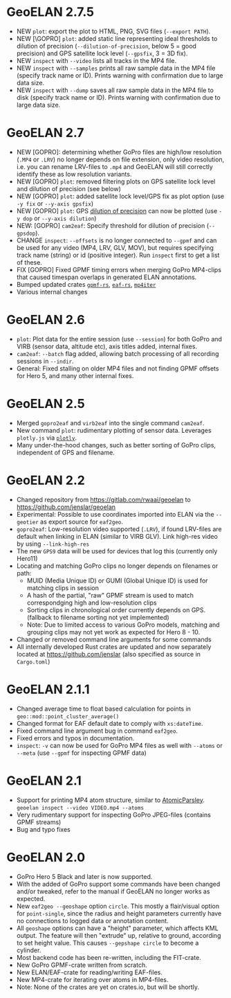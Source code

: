 # GeoELAN 2.7.5
- NEW `plot`: export the plot to HTML, PNG, SVG files (`--export PATH`).
- NEW [\GOPRO\] `plot`: added static line representing ideal thresholds to dilution of precision (`--dilution-of-precision`, below 5 = good precision) and GPS satellite lock level (`--gpsfix`, 3 = 3D fix).
- NEW `inspect` with `--video` lists all tracks in the MP4 file.
- NEW `inspect` with `--samples` prints all raw sample data in the MP4 file (specify track name or ID). Prints warning with confirmation due to large data size.
- NEW `inspect` with `--dump` saves all raw sample data in the MP4 file to disk (specify track name or ID). Prints warning with confirmation due to large data size.

# GeoELAN 2.7
- NEW \[GOPRO\]: determining whether GoPro files are high/low resolution (`.MP4` or `.LRV`) no longer depends on file extension, only video resolution, i.e. you can rename LRV-files to `.mp4` and GeoELAN will still correctly identify these as low resolution variants.
- NEW \[GOPRO\] `plot`: removed filtering plots on GPS satellite lock level and dilution of precision (see below)
- NEW \[GOPRO\] `plot`: added satellite lock level/GPS fix as plot option (use `-y fix` or `--y-axis gpsfix`)
- NEW \[GOPRO\] `plot`: GPS [dilution of precision](https://en.wikipedia.org/wiki/Dilution_of_precision_(navigation)) can now be plotted (use `-y dop` or `--y-axis dilution`)
- NEW: \[GOPRO\] `cam2eaf`: Specify threshold for dilution of precision (`--gpsdop`).
- CHANGE `inspect`: `--offsets` is no longer connected to `--gpmf` and can be used for any video (MP4, LRV, GLV, MOV), but requires specifying track name (string) or id (positive integer). Run `inspect` first to get a list of these.
- FIX \[GOPRO\] Fixed GPMF timing errors when merging GoPro MP4-clips that caused timespan overlaps in generated ELAN annotations.
- Bumped updated crates [`gpmf-rs`](https://github.com/jenslar/gpmf-rs), [`eaf-rs`](https://github.com/jenslar/eaf-rs), [`mp4iter`](https://github.com/jenslar/mp4iter)
- Various internal changes

# GeoELAN 2.6
- `plot`: Plot data for the entire session (use `--session`) for both GoPro and VIRB (sensor data, altitude etc), axis titles added, internal fixes.
- `cam2eaf`: `--batch` flag added, allowing batch processing of all recording sessions in `--indir`.
- General: Fixed stalling on older MP4 files and not finding GPMF offsets for Hero 5, and many other internal fixes.

# GeoELAN 2.5
- Merged `gopro2eaf` and `virb2eaf` into the single command `cam2eaf`.
- New command `plot`: rudimentary plotting of sensor data. Leverages `plotly.js` via [`plotly`](https://github.com/igiagkiozis/plotly).
- Many under-the-hood changes, such as better sorting of GoPro clips, independent of GPS and filename.

# GeoELAN 2.2
- Changed repository from <https://gitlab.com/rwaai/geoelan> to <https://github.com/jenslar/geoelan>
- Experimental: Possible to use coordinates imported into ELAN via the `--geotier` as export source for `eaf2geo`.
- `gopro2eaf`: Low-resolution video supported (`.LRV`), if found LRV-files are default when linking in ELAN (similar to VIRB GLV). Link high-res video by using `--link-high-res`
- The new `GPS9` data will be used for devices that log this (currently only Hero11)
- Locating and matching GoPro clips no longer depends on filenames or path:
	- MUID (Media Unique ID) or GUMI (Global Unique ID) is used for matching clips in session
	- A hash of the partial, "raw" GPMF stream is used to match correspondging high and low-resolution clips
	- Sorting clips in chronological order currently depends on GPS. (fallback to filename sorting not yet implemented)
	- Note: Due to limited access to various GoPro models, matching and grouping clips may not yet work as expected for Hero 8 - 10.
- Changed or removed command line arguments for some commands
- All internally developed Rust crates are updated and now separately located at <https://github.com/jenslar> (also specified as source in `Cargo.toml`)

# GeoELAN 2.1.1
- Changed average time to float based calculation for points in `geo::mod::point_cluster_average()`
- Changed format for EAF default date to comply with `xs:dateTime`.
- Fixed command line argument bug in command `eaf2geo`.
- Fixed errors and typos in documentation.
- `inspect`: `-v` can now be used for GoPro MP4 files as well with `--atoms` or `--meta` (use `--gpmf` for inspecting GPMF data)

# GeoELAN 2.1
- Support for printing MP4 atom structure, similar to [AtomicParsley](https://atomicparsley.sourceforge.net). `geoelan inspect --video VIDEO.mp4 --atoms`
- Very rudimentary support for inspecting GoPro JPEG-files (contains GPMF streams)
- Bug and typo fixes

# GeoELAN 2.0
- GoPro Hero 5 Black and later is now supported.
- With the added of GoPro support some commands have been changed and/or tweaked, refer to the manual if GeoELAN no longer works as expected.
- New `eaf2geo --geoshape` option `circle`. This mostly a flair/visual option for `point-single`, since the radius and height parameters currently have no connections to logged data or annotation content.
- All `geoshape` options can have a "height" parameter, which affects KML output. The feature will then "extrude" up, relative to ground, according to set height value. This causes `--gepshape circle` to become a cylinder.
- Most backend code has been re-written, including the FIT-crate.
- New GoPro GPMF-crate written from scratch.
- New ELAN/EAF-crate for reading/writing EAF-files.
- New MP4-crate for iterating over atoms in MP4-files.
- Note: None of the crates are yet on crates.io, but will be shortly.
